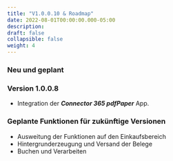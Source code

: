 ```yaml
---
title: "V1.0.0.10 & Roadmap"
date: 2022-08-01T00:00:00.000-05:00
description: 
draft: false
collapsible: false
weight: 4
---
```

### Neu und geplant

### Version 1.0.0.8
- Integration der ***Connector 365 pdfPaper*** App.

### Geplante Funktionen für zukünftige Versionen
- Ausweitung der Funktionen auf den Einkaufsbereich
- Hintergrunderzeugung und Versand der Belege
- Buchen und Verarbeiten